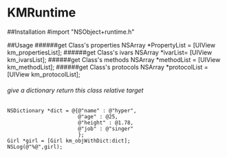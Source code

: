 # KMRuntime

##Installation
    #import "NSObject+runtime.h"
    
##Usage
######get Class's properties
    NSArray *PropertyList = [UIView km_propertiesList];
######get Class's ivars
    NSArray *ivarList= [UIView km_ivarsList];
######get Class's methods
    NSArray *methodList = [UIView km_methodList];
######get Class's protocols
    NSArray *protocolList = [UIView km_protocolList];
###### give a dictionary return this class relative target
    NSDictionary *dict = @{@"name" : @"hyper",
                           @"age" : @25,
                           @"height" : @1.78,
                           @"job" : @"singer"
                           };
    Girl *girl = [Girl km_objWithDict:dict];
    NSLog(@"%@",girl);



   
